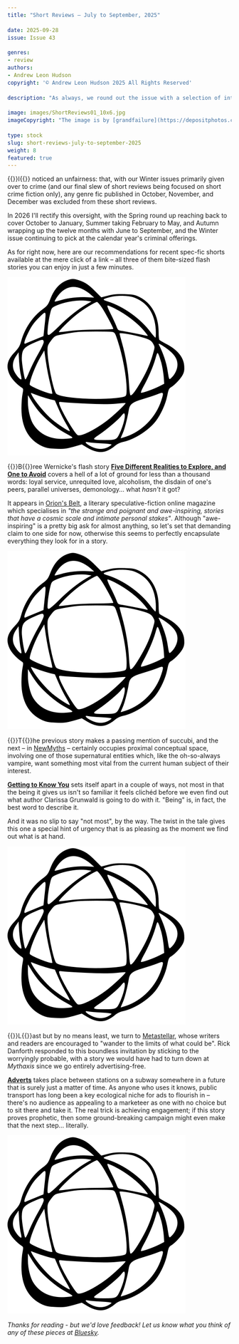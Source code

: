 ```yaml
---
title: "Short Reviews – July to September, 2025"

date: 2025-09-28
issue: Issue 43

genres:
- review
authors:
- Andrew Leon Hudson
copyright: '© Andrew Leon Hudson 2025 All Rights Reserved'

description: "As always, we round out the issue with a selection of interesting speculative fiction from around the web, as always with an eye on those zines that may have slipped under your reading radar…"

image: images/ShortReviews01_10x6.jpg
imageCopyright: "The image is by [grandfailure](https://depositphotos.com/368748152/stock-photo-man-standing-mysterious-library-digital.html) via DepositPhotos.com."

type: stock
slug: short-reviews-july-to-september-2025
weight: 8
featured: true
---
```


{{<glyph>}}I{{</glyph>}} noticed an unfairness: that, with our Winter issues primarily given over to crime (and our final slew of short reviews being focused on short crime fiction only), any genre fic published in October, November, and December was excluded from these short reviews.

In 2026 I'll rectify this oversight, with the Spring round up reaching back to cover October to January, Summer taking February to May, and Autumn wrapping up the twelve months with June to September, and the Winter issue continuing to pick at the calendar year's criminal offerings.

As for right now, here are our recommendations for recent spec-fic shorts available at the mere click of a link – all three of them bite-sized flash stories you can enjoy in just a few minutes.

![Orbit-sml ><](images/Orbit.svg)

{{<glyph>}}B{{</glyph>}}ree Wernicke's flash story **[Five Different Realities to Explore, and One to Avoid](https://www.orions-belt.net/archives/five-different-realities-to-explore-and-one-to-avoid)** covers a hell of a lot of ground for less than a thousand words: loyal service, unrequited love, alcoholism, the disdain of one's peers, parallel universes, demonology… what *hasn't* it got?

It appears in [Orion's Belt](https://www.orions-belt.net/), a literary speculative-fiction online magazine which specialises in *"the strange and poignant and awe-inspiring, stories that have a cosmic scale and intimate personal stakes"*. Although "awe-inspiring" is a pretty big ask for almost anything, so let's set that demanding claim to one side for now, otherwise this seems to perfectly encapsulate everything they look for in a story.

![Orbit-sml ><](images/Orbit.svg)

{{<glyph>}}T{{</glyph>}}he previous story makes a passing mention of succubi, and the next – in [NewMyths](https://sites.google.com/newmyths.com/newmyths-com-home/home-page) – certainly occupies proximal conceptual space, involving one of those supernatural entities which, like the oh-so-always vampire, want something most vital from the current human subject of their interest.

**[Getting to Know You](https://sites.google.com/newmyths.com/newmyths-com-issue-71/issue-71-stories/getting-to-know-you)** sets itself apart in a couple of ways, not most in that the being it gives us isn't so familiar it feels clichéd before we even find out what author Clarissa Grunwald is going to do with it. "Being" is, in fact, the best word to describe it.

And it was no slip to say "not most", by the way. The twist in the tale gives this one a special hint of urgency that is as pleasing as the moment we find out what is at hand.

![Orbit-sml ><](images/Orbit.svg)

{{<glyph>}}L{{</glyph>}}ast but by no means least, we turn to [Metastellar](https://www.metastellar.com/), whose writers and readers are encouraged to "wander to the limits of what could be". Rick Danforth responded to this boundless invitation by sticking to the worryingly probable, with a story we would have had to turn down at *Mythaxis* since we go entirely advertising-free.

**[Adverts](https://www.metastellar.com/fiction/flash-fiction/adverts/)** takes place between stations on a subway somewhere in a future that is surely just a matter of time. As anyone who uses it knows, public transport has long been a key ecological niche for ads to flourish in – there's no audience as appealing to a marketeer as one with no choice but to sit there and take it. The real trick is achieving engagement; if this story proves prophetic, then some ground-breaking campaign might even make that the next step… literally.

![Orbit-lrg](images/Orbit.svg)

*Thanks for reading - but we'd love feedback! Let us know what you think of any of these pieces at [Bluesky](https://bsky.app/profile/mythaxis.bsky.social).*

